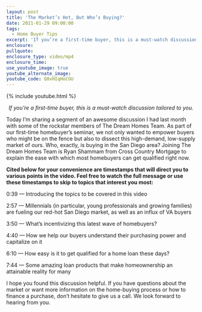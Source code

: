 ```yaml
---
layout: post
title: 'The Market’s Hot, But Who’s Buying?'
date: 2021-01-29 09:00:00
tags:
  - Home Buyer Tips
excerpt: 'If you’re a first-time buyer, this is a must-watch discussion tailored to you.'
enclosure:
pullquote:
enclosure_type: video/mp4
enclosure_time:
use_youtube_image: true
youtube_alternate_image:
youtube_code: Q8vHIqHoCGU
---
```


{% include youtube.html %}

<p style="text-align: center;"><em>If you’re a first-time buyer, this is a must-watch discussion tailored to you.</em></p>

Today I’m sharing a segment of an awesome discussion I had last month with some of the rockstar members of The Dream Homes Team. As part of our first-time homebuyer’s seminar, we not only wanted to empower buyers who might be on the fence but also to dissect this high-demand, low-supply market of ours. Who, exactly, is buying in the San Diego area? Joining The Dream Homes Team is Ryan Shammam from Cross Country Mortgage to explain the ease with which most homebuyers can get qualified right now.&nbsp;

**Cited below for your convenience are timestamps that will direct you to various points in the video. Feel free to watch the full message or use these timestamps to skip to topics that interest you most:&nbsp;**

0:39 — Introducing the topics to be covered in this video

2:57 — Millennials (in particular, young professionals and growing families) are fueling our red-hot San Diego market, as well as an influx of VA buyers&nbsp;

3:50 — What’s incentivizing this latest wave of homebuyers?&nbsp;

4:40 — How we help our buyers understand their purchasing power and capitalize on it&nbsp;

6:10 — How easy is it to get qualified for a home loan these days?

7:44 — Some amazing loan products that make homeownership an attainable reality for many&nbsp;

I hope you found this discussion helpful. If you have questions about the market or want more information on the home-buying process or how to finance a purchase, don’t hesitate to give us a call. We look forward to hearing from you.

